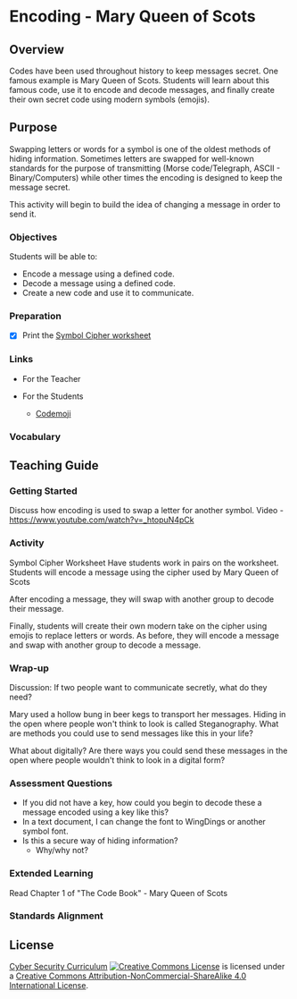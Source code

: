 # Encoding - Mary Queen of Scots

## Overview
Codes have been used throughout history to keep messages secret.  One famous example is Mary Queen of Scots.  Students will learn about this famous code, use it to encode and decode messages, and finally create their own secret code using modern symbols (emojis).

## Purpose
Swapping letters or words for a symbol is one of the oldest methods of hiding information.  Sometimes letters are swapped for well-known standards for the purpose of transmitting (Morse code/Telegraph, ASCII - Binary/Computers) while other times the encoding is designed to keep the message secret.  

This activity will begin to build the idea of changing a message in order to send it.

### Objectives
Students will be able to:
- Encode a message using a defined code.
- Decode a message using a defined code.
- Create a new code and use it to communicate.

### Preparation
- [x] Print the [Symbol Cipher worksheet](Encoding/Symbol_Cipher.docx)

### Links
- For the Teacher

- For the Students
	- [Codemoji](https://codemoji.org/)

### Vocabulary

## Teaching Guide
### Getting Started
Discuss how encoding is used to swap a letter for another symbol.
Video -	https://www.youtube.com/watch?v=_htopuN4pCk

### Activity
Symbol Cipher Worksheet
Have students work in pairs on the worksheet. Students will encode a message using the cipher used by Mary Queen of Scots

After encoding a message, they will swap with another group to decode their
message.

Finally, students will create their own modern take on the cipher using emojis to replace letters or words.  As before, they will encode a message and swap with another group to decode a message.

### Wrap-up
Discussion:
If two people want to communicate secretly, what do they need?

Mary used a hollow bung in beer kegs to transport her messages.  Hiding in the open where people won't think to look is called Steganography.  What are methods you could use to send messages like this in your life?

What about digitally? Are there ways you could send these messages in the open where people wouldn't think to look in a digital form?

### Assessment Questions
- If you did not have a key, how could you begin to decode these a message encoded using a key like this?
- In a text document, I can change the font to WingDings or another symbol font.
- Is this a secure way of hiding information?
	- Why/why not?

### Extended Learning
Read Chapter 1 of "The Code Book" - Mary Queen of Scots

### Standards Alignment


## License
[Cyber Security Curriculum](https://github.com/DerekBabb/CyberSecurity) <a rel="license" href="http://creativecommons.org/licenses/by-nc-sa/4.0/"><img alt="Creative Commons License" style="border-width:0" src="https://i.creativecommons.org/l/by-nc-sa/4.0/88x31.png" /></a> is licensed under a <a rel="license" href="http://creativecommons.org/licenses/by-nc-sa/4.0/">Creative Commons Attribution-NonCommercial-ShareAlike 4.0 International License</a>.
